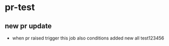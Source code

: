 # pr-test

## new pr update

- when pr raised trigger this job also conditions added new all test123456
